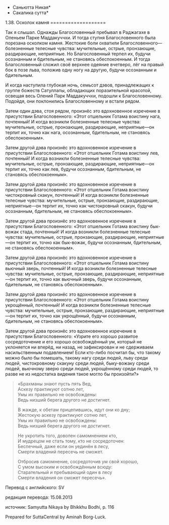 * Саньютта Никая*
* Сакалика сутта*

1\.38\. Осколок камня
\=\=\=\=\=\=\=\=\=\=\=\=\=\=\=\=\=\=\=

Так я слышал\. Однажды Благословенный пребывал в Раджагахе в Оленьем Парке Маддакуччхи\. И тогда ступня Благословенного была порезана осколком камня\. Жестокие боли охватили Благословенного—болезненные телесные чувства: мучительные, острые, пронзающие, раздирающие, неприятные\. Но Благословенный терпел их, будучи осознанным и бдительным, не становясь обеспокоенным\. И тогда Благословенный сложил своё верхнее одеяние вчетверо, лёг на правый бок в позе льва, положив одну ногу на другую, будучи осознанным и бдительным\.

И когда наступила глубокая ночь, семьсот дэвов, принадлежащих к группе божеств Сатуллапы, обладающих поразительной красотой, освещая весь Олений Парк Маддакуччхи, подошли к Благословенному\. Подойдя, они поклонились Благословенному и встали рядом\.

Затем один дэва, стоя рядом, произнёс это вдохновенное изречение в присутствии Благословенного: «Этот отшельник Готама воистину нага, почтенный\! И когда возникли болезненные телесные чувства: мучительные, острые, пронзающие, раздирающие, неприятные—он терпит их, точно как нага, осознанным, бдительным, не становясь обеспокоенным»\.

Затем другой дэва произнёс это вдохновенное изречение в присутствии Благословенного: «Этот отшельник Готама воистину лев, почтенный\! И когда возникли болезненные телесные чувства: мучительные, острые, пронзающие, раздирающие, неприятные—он терпит их, точно как лев, будучи осознанным, бдительным, не становясь обеспокоенным»\.

Затем другой дэва произнёс это вдохновенное изречение в присутствии Благословенного: «Этот отшельник Готама воистину чистокровный скакун, почтенный\! И когда возникли болезненные телесные чувства: мучительные, острые, пронзающие, раздирающие, неприятные—он терпит их, точно как чистокровный скакун, будучи осознанным, бдительным, не становясь обеспокоенным»\.

Затем другой дэва произнёс это вдохновенное изречение в присутствии Благословенного: «Этот отшельник Готама воистину бык\-вожак стада, почтенный\! И когда возникли болезненные телесные чувства: мучительные, острые, пронзающие, раздирающие, неприятные—он терпит их, точно как бык\-вожак, будучи осознанным, бдительным, не становясь обеспокоенным»\.

Затем другой дэва произнёс это вдохновенное изречение в присутствии Благословенного: «Этот отшельник Готама воистину вьючный зверь, почтенный\! И когда возникли болезненные телесные чувства: мучительные, острые, пронзающие, раздирающие, неприятные—он терпит их, точно как вьючный зверь, будучи осознанным, бдительным, не становясь обеспокоенным»\.

Затем другой дэва произнёс это вдохновенное изречение в присутствии Благословенного: «Этот отшельник Готама воистину укрощённый, почтенный\! И когда возникли болезненные телесные чувства: мучительные, острые, пронзающие, раздирающие, неприятные—он терпит их, точно как укрощённый, будучи осознанным, бдительным, не становясь обеспокоенным»\.

Затем другой дэва произнёс это вдохновенное изречение в присутствии Благословенного: «Узрите его хорошо развитое сосредоточение и его хорошо освобождённый ум, который не уклоняется ни вперёд, ни назад, не зафиксирован и не сдерживаем насильственным подавлением\! Если кто\-либо посчитал бы, что такому можно было бы помешать, такому нагу среди людей, льву среди людей, чистокровному скакуну среди людей, быку\-вожаку среди людей, вьючному зверю среди людей, укрощённому среди людей, то разве не из недостатка видения такое могло бы произойти?»

> «Брахманы знают пусть пять Вед,  
> Аскезу практикуют сотню лет,  
> Умы их правильно не освобождены:  
> Ведь низший берега другого не достигнет\.  
>   
> В жажде, к обетам прицепившись, идут они ко дну;  
> Жестокую аскезу практикуют сотню лет,  
> Умы их правильно не освобождены:  
> Ведь низший берега другого не достигнет\.  
>   
> Не укротить того, доволен самомнением кто,  
> И мудрецом не стать тому, кто не сосредоточен:  
> Беспечный, даже если он уединён в лесу,  
> Смерти владений пересечь не сможет\.  
>   
> Отбросив самомнение, сосредоточив ум свой хорошо,  
> С умом высоким и освобождённым всюду:  
> Старательный и пребывающий один в лесу  
> Смерти владения он сможет пересечь»\.

Перевод с английского: SV

редакция перевода: 15\.08\.2013

источник: Samyutta Nikaya by Bhikkhu Bodhi, p\. 116

Prepared for SuttaCentral by Aminah Borg\-Luck\.